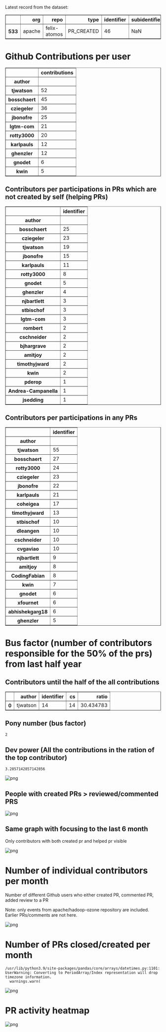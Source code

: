 Latest record from the dataset:




<div>
<table border="1" class="dataframe">
  <thead>
    <tr style="text-align: right;">
      <th></th>
      <th>org</th>
      <th>repo</th>
      <th>type</th>
      <th>identifier</th>
      <th>subidentifier</th>
      <th>date</th>
      <th>author</th>
      <th>owner</th>
      <th>project</th>
    </tr>
  </thead>
  <tbody>
    <tr>
      <th>533</th>
      <td>apache</td>
      <td>felix-atomos</td>
      <td>PR_CREATED</td>
      <td>46</td>
      <td>NaN</td>
      <td>2021-02-12 22:59:05+00:00</td>
      <td>karlpauls</td>
      <td>karlpauls</td>
      <td>felix</td>
    </tr>
  </tbody>
</table>
</div>



# Github Contributions per user





<div>
<table border="1" class="dataframe">
  <thead>
    <tr style="text-align: right;">
      <th></th>
      <th>contributions</th>
    </tr>
    <tr>
      <th>author</th>
      <th></th>
    </tr>
  </thead>
  <tbody>
    <tr>
      <th>tjwatson</th>
      <td>52</td>
    </tr>
    <tr>
      <th>bosschaert</th>
      <td>45</td>
    </tr>
    <tr>
      <th>cziegeler</th>
      <td>36</td>
    </tr>
    <tr>
      <th>jbonofre</th>
      <td>25</td>
    </tr>
    <tr>
      <th>lgtm-com</th>
      <td>21</td>
    </tr>
    <tr>
      <th>rotty3000</th>
      <td>20</td>
    </tr>
    <tr>
      <th>karlpauls</th>
      <td>12</td>
    </tr>
    <tr>
      <th>ghenzler</th>
      <td>12</td>
    </tr>
    <tr>
      <th>gnodet</th>
      <td>6</td>
    </tr>
    <tr>
      <th>kwin</th>
      <td>5</td>
    </tr>
  </tbody>
</table>
</div>



## Contributors per participations in PRs which are not created by self (helping PRs)




<div>
<table border="1" class="dataframe">
  <thead>
    <tr style="text-align: right;">
      <th></th>
      <th>identifier</th>
    </tr>
    <tr>
      <th>author</th>
      <th></th>
    </tr>
  </thead>
  <tbody>
    <tr>
      <th>bosschaert</th>
      <td>25</td>
    </tr>
    <tr>
      <th>cziegeler</th>
      <td>23</td>
    </tr>
    <tr>
      <th>tjwatson</th>
      <td>19</td>
    </tr>
    <tr>
      <th>jbonofre</th>
      <td>15</td>
    </tr>
    <tr>
      <th>karlpauls</th>
      <td>11</td>
    </tr>
    <tr>
      <th>rotty3000</th>
      <td>8</td>
    </tr>
    <tr>
      <th>gnodet</th>
      <td>5</td>
    </tr>
    <tr>
      <th>ghenzler</th>
      <td>4</td>
    </tr>
    <tr>
      <th>njbartlett</th>
      <td>3</td>
    </tr>
    <tr>
      <th>stbischof</th>
      <td>3</td>
    </tr>
    <tr>
      <th>lgtm-com</th>
      <td>3</td>
    </tr>
    <tr>
      <th>rombert</th>
      <td>2</td>
    </tr>
    <tr>
      <th>cschneider</th>
      <td>2</td>
    </tr>
    <tr>
      <th>bjhargrave</th>
      <td>2</td>
    </tr>
    <tr>
      <th>amitjoy</th>
      <td>2</td>
    </tr>
    <tr>
      <th>timothyjward</th>
      <td>2</td>
    </tr>
    <tr>
      <th>kwin</th>
      <td>2</td>
    </tr>
    <tr>
      <th>pderop</th>
      <td>1</td>
    </tr>
    <tr>
      <th>Andrea-Campanella</th>
      <td>1</td>
    </tr>
    <tr>
      <th>jsedding</th>
      <td>1</td>
    </tr>
  </tbody>
</table>
</div>



## Contributors per participations in any PRs




<div>
<table border="1" class="dataframe">
  <thead>
    <tr style="text-align: right;">
      <th></th>
      <th>identifier</th>
    </tr>
    <tr>
      <th>author</th>
      <th></th>
    </tr>
  </thead>
  <tbody>
    <tr>
      <th>tjwatson</th>
      <td>55</td>
    </tr>
    <tr>
      <th>bosschaert</th>
      <td>27</td>
    </tr>
    <tr>
      <th>rotty3000</th>
      <td>24</td>
    </tr>
    <tr>
      <th>cziegeler</th>
      <td>23</td>
    </tr>
    <tr>
      <th>jbonofre</th>
      <td>22</td>
    </tr>
    <tr>
      <th>karlpauls</th>
      <td>21</td>
    </tr>
    <tr>
      <th>coheigea</th>
      <td>17</td>
    </tr>
    <tr>
      <th>timothyjward</th>
      <td>13</td>
    </tr>
    <tr>
      <th>stbischof</th>
      <td>10</td>
    </tr>
    <tr>
      <th>dleangen</th>
      <td>10</td>
    </tr>
    <tr>
      <th>cschneider</th>
      <td>10</td>
    </tr>
    <tr>
      <th>cvgaviao</th>
      <td>10</td>
    </tr>
    <tr>
      <th>njbartlett</th>
      <td>9</td>
    </tr>
    <tr>
      <th>amitjoy</th>
      <td>8</td>
    </tr>
    <tr>
      <th>CodingFabian</th>
      <td>8</td>
    </tr>
    <tr>
      <th>kwin</th>
      <td>7</td>
    </tr>
    <tr>
      <th>gnodet</th>
      <td>6</td>
    </tr>
    <tr>
      <th>xfournet</th>
      <td>6</td>
    </tr>
    <tr>
      <th>abhishekgarg18</th>
      <td>6</td>
    </tr>
    <tr>
      <th>ghenzler</th>
      <td>5</td>
    </tr>
  </tbody>
</table>
</div>



# Bus factor (number of contributors responsible for the 50% of the prs) from last half year

## Contributors until the half of the all contributions




<div>
<table border="1" class="dataframe">
  <thead>
    <tr style="text-align: right;">
      <th></th>
      <th>author</th>
      <th>identifier</th>
      <th>cs</th>
      <th>ratio</th>
    </tr>
  </thead>
  <tbody>
    <tr>
      <th>0</th>
      <td>tjwatson</td>
      <td>14</td>
      <td>14</td>
      <td>30.434783</td>
    </tr>
  </tbody>
</table>
</div>



## Pony number (bus factor)




    2



## Dev power (All the contributions in the ration of the top contributor)




    3.2857142857142856




    
![png](github-contributions_files/github-contributions_18_0.png)
    


## People with created PRs > reviewed/commented PRS


    
![png](github-contributions_files/github-contributions_21_0.png)
    


## Same graph with focusing to the last 6 month

Only contributors with both created pr and helped pr visible


    
![png](github-contributions_files/github-contributions_25_0.png)
    


# Number of individual contributors per month

Number of different Github users who either created PR, commented PR, added review to a PR

Note: only events from apache/hadoop-ozone repository are included. Earlier PRs/comments are not here.


    
![png](github-contributions_files/github-contributions_28_0.png)
    


# Number of PRs closed/created per month

    /usr/lib/python3.9/site-packages/pandas/core/arrays/datetimes.py:1101: UserWarning: Converting to PeriodArray/Index representation will drop timezone information.
      warnings.warn(



    
![png](github-contributions_files/github-contributions_31_0.png)
    


# PR activity heatmap


    
![png](github-contributions_files/github-contributions_34_0.png)
    

